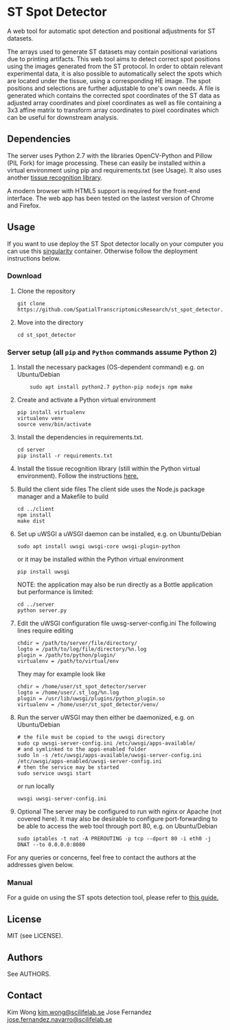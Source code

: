 # ST Spot Detector

A web tool for automatic spot detection and positional adjustments for ST datasets. 

The arrays used to generate ST datasets may contain positional variations due to printing artifacts. This web tool aims to detect correct spot positions using the images generated from the ST protocol.
In order to obtain relevant experimental data, it is also possible to automatically select the spots which are located under the tissue, using a corresponding HE image.
The spot positions and selections are further adjustable to one's own needs.
A file is generated which contains the corrected spot coordinates of the ST data as adjusted array coordinates and pixel coordinates as well as file containing a 3x3 affine matrix to transform array coordinates to pixel coordinates which can be useful for downstream analysis.

## Dependencies
The server uses Python 2.7 with the libraries OpenCV-Python and Pillow (PIL Fork) for image processing. These can easily be installed within a virtual environment using pip and requirements.txt (see Usage).
It also uses another [tissue recognition library](https://github.com/SpatialTranscriptomicsResearch/st_tissue_recognition). 

A modern browser with HTML5 support is required for the front-end interface. The web app has been tested on the lastest version of Chrome and Firefox.

## Usage

If you want to use deploy the ST Spot detector locally on your computer
you can use this [singularity](https://github.com/SpatialTranscriptomicsResearch/st_spot_detector_singularity)
container. Otherwise follow the deployment instructions below.

### Download
1. Clone the repository

    ```
    git clone https://github.com/SpatialTranscriptomicsResearch/st_spot_detector.git
    ```
2. Move into the directory
    ```
    cd st_spot_detector
    ```

### Server setup (all `pip` and `Python` commands assume Python 2)
1. Install the necessary packages (OS-dependent command)
    e.g. on Ubuntu/Debian
    ```
        sudo apt install python2.7 python-pip nodejs npm make
    ```

2. Create and activate a Python virtual environment 

    ```
    pip install virtualenv
    virtualenv venv
    source venv/bin/activate
    ```

3. Install the dependencies in requirements.txt.

    ```
    cd server
    pip install -r requirements.txt
    ```

4. Install the tissue recognition library (still within the Python virtual environment). Follow the instructions [here.](https://github.com/SpatialTranscriptomicsResearch/st_tissue_recognition)

5. Build the client side files
    The client side uses the Node.js package manager and a Makefile to build

    ```
    cd ../client
    npm install
    make dist
    ```

6. Set up uWSGI
    a uWSGI daemon can be installed, e.g. on Ubuntu/Debian
    ```
    sudo apt install uwsgi uwsgi-core uwsgi-plugin-python
    ```
    or it may be installed within the Python virtual environment
    ```
    pip install uwsgi
    ```
    NOTE: the application may also be run directly as a Bottle application but performance is limited:
    ```
    cd ../server
    python server.py
    ```

7. Edit the uWSGI configuration file uwsg-server-config.ini
    The following lines require editing
    ```
    chdir = /path/to/server/file/directory/
    logto = /path/to/log/file/directory/%n.log
    plugin = /path/to/python/plugin/ 
    virtualenv = /path/to/virtual/env
    ```

    They may for example look like
    ```
    chdir = /home/user/st_spot_detector/server
    logto = /home/user/.st_log/%n.log
    plugin = /usr/lib/uwsgi/plugins/python_plugin.so
    virtualenv = /home/user/st_spot_detector/venv/
    ```

8. Run the server
    uWSGI may then either be daemonized, e.g. on Ubuntu/Debian

    ```
    # the file must be copied to the uwsgi directory
    sudo cp uwsgi-server-config.ini /etc/uwsgi/apps-available/
    # and symlinked to the apps-enabled folder
    sudo ln -s /etc/uwsgi/apps-available/uwsgi-server-config.ini /etc/uwsgi/apps-enabled/uwsgi-server-config.ini
    # then the service may be started
    sudo service uwsgi start
    ```
    or run locally
    ```
    uwsgi uwsgi-server-config.ini
    ```

9. Optional
    The server may be configured to run with nginx or Apache (not covered here).
    It may also be desirable to configure port-forwarding to be able to access the web tool through port 80, e.g. on Ubuntu/Debian
    ```
    sudo iptables -t nat -A PREROUTING -p tcp --dport 80 -i eth0 -j DNAT --to 0.0.0.0:8080

    ```

For any queries or concerns, feel free to contact the authors at the addresses given below.

### Manual
For a guide on using the ST spots detection tool, please refer to [this guide.](https://github.com/SpatialTranscriptomicsResearch/st_spot_detector/wiki/ST-Spot-Detector-Usage-Guide)

## License
MIT (see LICENSE).

## Authors
See AUTHORS. 

## Contact
Kim Wong <kim.wong@scilifelab.se>
Jose Fernandez <jose.fernandez.navarro@scilifelab.se>
